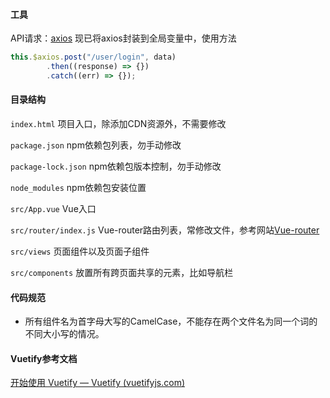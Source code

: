#### 工具

API请求：[axios](https://vuejs.org/v2/cookbook/using-axios-to-consume-apis.html)
现已将axios封装到全局变量中，使用方法

```javascript
this.$axios.post("/user/login", data)
        .then((response) => {})
        .catch((err) => {});
```

#### 目录结构

`index.html` 项目入口，除添加CDN资源外，不需要修改

`package.json` npm依赖包列表，勿手动修改

`package-lock.json` npm依赖包版本控制，勿手动修改

`node_modules` npm依赖包安装位置

`src/App.vue` Vue入口

`src/router/index.js` Vue-router路由列表，常修改文件，参考网站[Vue-router](https://router.vuejs.org)

`src/views` 页面组件以及页面子组件

`src/components` 放置所有跨页面共享的元素，比如导航栏

#### 代码规范

+ 所有组件名为首字母大写的CamelCase，不能存在两个文件名为同一个词的不同大小写的情况。

#### Vuetify参考文档

[开始使用 Vuetify — Vuetify (vuetifyjs.com)](https://vuetifyjs.com/zh-Hans/getting-started/installation/)

##### 


